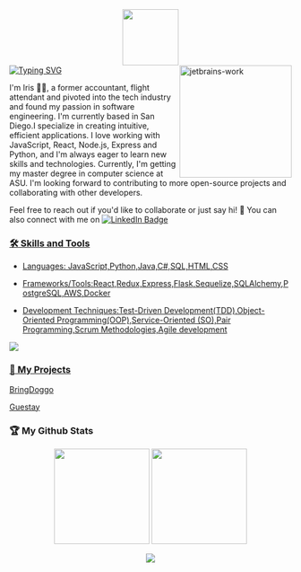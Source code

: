 <div id="header" align="center">
  <img src="https://media.giphy.com/media/lkmM9NBSGUbKde24c9/giphy.gif" width="100"/>

</div>
<a href="https://git.io/typing-svg"><img src="https://readme-typing-svg.herokuapp.com?font=Fira+Code&pause=1000&color=F764DB&width=435&lines=%F0%9F%91%8BHello+World%EF%BC%81;Welcome+Onboard+My+Github+Profile." alt="Typing SVG" /></a>

<img src="https://media.giphy.com/media/765ccrAiB0g9z6EApL/giphy.gif" alt="jetbrains-work" width="200"  align="right"/>

I'm Iris :woman_technologist:, a former accountant, flight attendant and pivoted into the tech industry and found my passion in software engineering. I'm currently based in San Diego.I specialize in creating intuitive, efficient applications. I love working with JavaScript, React, Node.js, Express and Python, and I'm always eager to learn new skills and technologies. Currently, I'm getting my master degree in computer science at ASU. I'm looking forward to contributing to more open-source projects and collaborating with other developers.

Feel free to reach out if you'd like to collaborate or just say hi! :wave: You can also connect with me on
<a href="https://www.linkedin.com/in/iris-wsy">
<img src="https://img.shields.io/badge/LinkedIn-blue?style=for-the-badge&logo=linkedin&logoColor=white" alt="LinkedIn Badge"/></span>

### :hammer_and_wrench: Skills and Tools

- Languages: JavaScript,Python,Java,C#,SQL,HTML,CSS

- Frameworks/Tools:React,Redux,Express,Flask,Sequelize,SQLAlchemy,PostgreSQL,AWS,Docker

- Development Techniques:Test-Driven Development(TDD),Object-Oriented Programming(OOP),Service-Oriented (SO),Pair Programming,Scrum Methodologies,Agile development

![](https://skillicons.dev/icons?perline=15&i=js,python,java,swift,ts,solidity,nodejs,express,flask,sqlite,postgresql,mysql,react,redux,sequelize,docker,github,git,stackoverflow,vscode,idea,html,css,bootstrap,md,regex,aws,linux,bash)

### :rocket: My Projects

[BringDoggo](https://github.com/Iris06-cs/BringDoggo)

[Guestay](https://github.com/Iris06-cs/Guestay-airbnb-clone)

<!-- [PetOverload](link_to_project_2) -->

### :trophy: My Github Stats

<div align="center">
<span>  </span>

<img height="170px" src="https://github-readme-stats.vercel.app/api?username=Iris06-cs&show_icons=true&theme=cobalt" /><span> </span><img height="170px" src="https://github-readme-stats.vercel.app/api/top-langs/?username=Iris06-cs&layout=compact&theme=cobalt&size_weight=0.5&count_weight=0.5&langs_count=10" />
<span> </span>

</div>

<div align="center">
    <img  src="https://github-readme-streak-stats.herokuapp.com/?user=Iris06-cs&theme=panda&background=474E68" />
</div>
